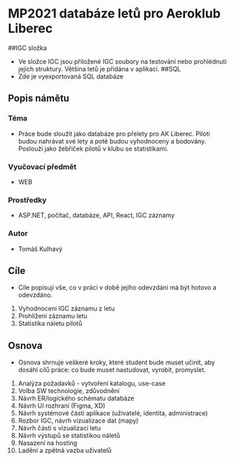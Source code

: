 # MP2021 databáze letů pro Aeroklub Liberec
##IGC složka
 - Ve složce IGC jsou přiložené IGC soubory na testování nebo prohlédnutí jejich struktury. Většina letů je přidána v aplikaci.
##SQL
 - Zde je vyexportovaná SQL databáze
## Popis námětu
### Téma
 - Práce bude sloužit jako databáze pro přelety pro AK Liberec. Piloti budou nahrávat své lety a poté budou vyhodnoceny a bodovány. Poslouží jako žebříček pilotů v klubu se statistikami.
 ### Vyučovací předmět 
 - WEB
 ### Prostředky
 - ASP.NET, počítač, databáze, API, React, IGC záznamy
 ### Autor
 - Tomáš Kulhavý
 
 ## Cíle
 - Cíle popisují vše, co v práci v době jejího odevzdání má být hotovo a odevzdáno.

1. Vyhodnocení IGC záznamu z letu
2. Prohlížení záznamu letu
3. Statistika náletu pilotů

## Osnova
- Osnova shrnuje veškeré kroky, které student bude muset učinit, aby dosáhl cílů práce: co bude muset nastudovat, vyrobit, promyslet.
1.  Analýza požadavků - vytvoření katalogu, use-case
2.	Volba SW technologie, zdůvodnění
3.	Návrh ER/logického schématu databáze
4.	Návrh UI rozhraní (Figma, XD)
5.	Návrh systémové části aplikace (uživatelé, identita, administrace)
6.	Rozbor IGC, návrh vizualizace dat (mapy)
7.	Návrh části s vizualizací letu
8.	Návrh výstupů se statistikou náletů	
9.	Nasazení na hosting
10.	Ladění a zpětná vazba uživatelů
